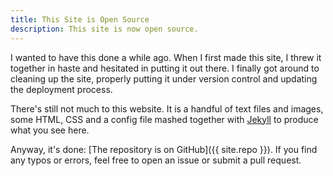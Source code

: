 ```yaml
---
title: This Site is Open Source
description: This site is now open source.
---
```


I wanted to have this done a while ago. When I first made this site, I threw it together in haste and hesitated in putting it out there. I finally got around to cleaning up the site, properly putting it under version control and updating the deployment process.

There's still not much to this website. It is a handful of text files and images, some HTML, CSS and a config file mashed together with [Jekyll](https://jekyllrb.com) to produce what you see here.

Anyway, it's done: [The repository is on GitHub]({{ site.repo }}). If you find any typos or errors, feel free to open an issue or submit a pull request.